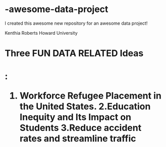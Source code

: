 # -awesome-data-project
I created this awesome new repository for an awesome data project!


Kenthia Roberts 
Howard University 


<h1>Three FUN DATA RELATED Ideas<h1> :

1. <strong>Workforce Refugee Placement in the United States</strong>. 
2.Education Inequity and Its Impact on Students
3.Reduce accident rates and streamline traffic
